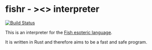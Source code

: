 # fishr - ><> interpreter

[![Build Status](https://travis-ci.org/noirotm/fishr.svg?branch=master)](https://travis-ci.org/noirotm/fishr)

This is an interpreter for the [Fish esoteric language](https://esolangs.org/wiki/Fish).

It is written in Rust and therefore aims to be a fast and safe program.